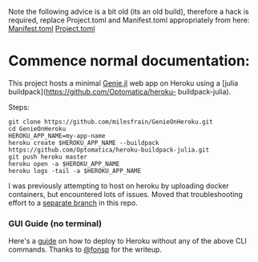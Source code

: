 
Note the following advice is a bit old (its an old build), therefore a hack is required, replace Project.toml and Manifest.toml appropriately from here:
[Manifest.toml](https://github.com/TobiasSkovgaardJepsen/genie-webapp/blob/master/Manifest.toml)
[Project.toml](https://github.com/TobiasSkovgaardJepsen/genie-webapp/blob/master/Project.toml)


# Commence normal documentation:

This project hosts a minimal [Genie.jl](https://github.com/GenieFramework/Genie.jl) web app on Heroku using a [julia buildpack](https://github.com/Optomatica/heroku-
buildpack-julia).


Steps:
```
git clone https://github.com/milesfrain/GenieOnHeroku.git
cd GenieOnHeroku
HEROKU_APP_NAME=my-app-name
heroku create $HEROKU_APP_NAME --buildpack https://github.com/Optomatica/heroku-buildpack-julia.git
git push heroku master
heroku open -a $HEROKU_APP_NAME
heroku logs -tail -a $HEROKU_APP_NAME
```

I was previously attempting to host on heroku by uploading docker containers, but encountered lots of issues. Moved that troubleshooting effort to a [separate branch](https://github.com/milesfrain/GenieOnHeroku/tree/dockerfile) in this repo.

### GUI Guide (no terminal)

Here's a [guide](https://gist.github.com/fonsp/38965d7595a5d1060e27d6ca2084778d) on how to deploy to Heroku without any of the above CLI commands. Thanks to [@fonsp](https://github.com/fonsp) for the writeup.
